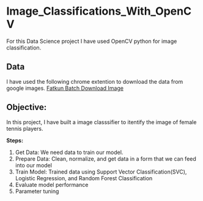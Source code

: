 # Image_Classifications_With_OpenCV
For this Data Science project I have used OpenCV python  for image classification.

## Data
I have used the following chrome extention to download the data from google images. [Fatkun Batch Download Image](https://chrome.google.com/webstore/detail/fatkun-batch-download-ima/nnjjahlikiabnchcpehcpkdeckfgnohf?hl=en)

## Objective: 
In this project, I have built a image classsifier to itentify the image of female tennis players.

**Steps:**
   1. Get Data: We need data to train our model. 
   2. Prepare Data: Clean, normalize, and get data in a form that we can feed into our model
   3. Train Model: Trained data using Support Vector Classification(SVC), Logistic Regression, and Random Forest Classification
   4. Evaluate model performance
   5. Parameter tuning
